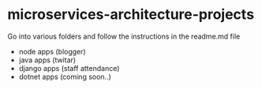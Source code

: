 # microservices-architecture-projects

Go into various folders and follow the instructions in the readme.md file

- node apps (blogger) <br>
- java apps (twitar) <br>
- django apps (staff attendance) <br>
- dotnet apps (coming soon..)
